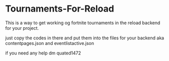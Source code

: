# Tournaments-For-Reload
This is a way to get working og fortnite tournaments in the reload backend for your project.

just copy the codes in there and put them into the files for your backend aka contentpages.json and eventlistactive.json

if you need any help dm quated1472

